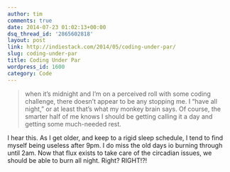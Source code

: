 ```yaml
---
author: tim
comments: true
date: 2014-07-23 01:02:13+00:00
dsq_thread_id: '2865602818'
layout: post
link: http://indiestack.com/2014/05/coding-under-par/
slug: coding-under-par
title: Coding Under Par
wordpress_id: 1600
category: Code
---
```


> when it’s midnight and I’m on a perceived roll with some coding challenge,
there doesn’t appear to be any stopping me. I “have all night,” or at least
that’s what my monkey brain says. Of course, the smarter half of me knows I
should be getting calling it a day and getting some much-needed rest.

I hear this. As I get older, and keep to a rigid sleep schedule, I tend to
find myself being useless after 9pm. I do miss the old days io burning through
until 2am. Now that flux exists to take care of the circadian issues, we
should be able to burn all night. Right? RIGHT!?!
